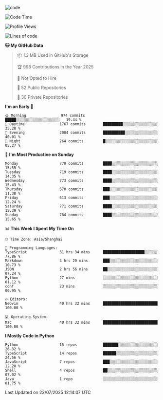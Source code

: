 
<!--
**liuyaanng/liuyaanng** is a ✨ _special_ ✨ repository because its `README.md` (this file) appears on your GitHub profile.

Here are some ideas to get you started:

- 🔭 I’m currently working on ...
- 🌱 I’m currently learning ...
- 👯 I’m looking to collaborate on ...
- 🤔 I’m looking for help with ...
- 💬 Ask me about ...
- 📫 How to reach me: ...
- 😄 Pronouns: ...
- ⚡ Fun fact: ...
-->


![code](https://cdn.jsdelivr.net/gh/liuyaanng/liuyaanng@1.0/code.gif) 

<!--START_SECTION:waka-->
![Code Time](http://img.shields.io/badge/Code%20Time-1%2C712%20hrs%2031%20mins-blue)

![Profile Views](http://img.shields.io/badge/Profile%20Views-0-blue)

![Lines of code](https://img.shields.io/badge/From%20Hello%20World%20I%27ve%20Written-26.2%20million%20lines%20of%20code-blue)

**🐱 My GitHub Data** 

> 📦 1.3 MB Used in GitHub's Storage 
 > 
> 🏆 998 Contributions in the Year 2025
 > 
> 🚫 Not Opted to Hire
 > 
> 📜 52 Public Repositories 
 > 
> 🔑 30 Private Repositories 
 > 
**I'm an Early 🐤** 

```text
🌞 Morning                974 commits         █████░░░░░░░░░░░░░░░░░░░░   19.44 % 
🌆 Daytime                1767 commits        █████████░░░░░░░░░░░░░░░░   35.28 % 
🌃 Evening                2004 commits        ██████████░░░░░░░░░░░░░░░   40.01 % 
🌙 Night                  264 commits         █░░░░░░░░░░░░░░░░░░░░░░░░   05.27 % 
```
📅 **I'm Most Productive on Sunday** 

```text
Monday                   779 commits         ████░░░░░░░░░░░░░░░░░░░░░   15.55 % 
Tuesday                  719 commits         ████░░░░░░░░░░░░░░░░░░░░░   14.35 % 
Wednesday                773 commits         ████░░░░░░░░░░░░░░░░░░░░░   15.43 % 
Thursday                 570 commits         ███░░░░░░░░░░░░░░░░░░░░░░   11.38 % 
Friday                   613 commits         ███░░░░░░░░░░░░░░░░░░░░░░   12.24 % 
Saturday                 771 commits         ████░░░░░░░░░░░░░░░░░░░░░   15.39 % 
Sunday                   784 commits         ████░░░░░░░░░░░░░░░░░░░░░   15.65 % 
```


📊 **This Week I Spent My Time On** 

```text
🕑︎ Time Zone: Asia/Shanghai

💬 Programming Languages: 
TypeScript               31 hrs 34 mins      ███████████████████░░░░░░   77.86 % 
Markdown                 4 hrs 20 mins       ███░░░░░░░░░░░░░░░░░░░░░░   10.73 % 
JSON                     2 hrs 56 mins       ██░░░░░░░░░░░░░░░░░░░░░░░   07.24 % 
Python                   27 mins             ░░░░░░░░░░░░░░░░░░░░░░░░░   01.12 % 
conf                     23 mins             ░░░░░░░░░░░░░░░░░░░░░░░░░   00.95 % 

🔥 Editors: 
Neovim                   40 hrs 32 mins      █████████████████████████   100.00 % 

💻 Operating System: 
Mac                      40 hrs 32 mins      █████████████████████████   100.00 % 
```

**I Mostly Code in Python** 

```text
Python                   15 repos            ███████░░░░░░░░░░░░░░░░░░   26.32 % 
TypeScript               14 repos            ██████░░░░░░░░░░░░░░░░░░░   24.56 % 
JavaScript               7 repos             ███░░░░░░░░░░░░░░░░░░░░░░   12.28 % 
Shell                    4 repos             ██░░░░░░░░░░░░░░░░░░░░░░░   07.02 % 
Java                     1 repo              ░░░░░░░░░░░░░░░░░░░░░░░░░   01.75 % 
```




 Last Updated on 23/07/2025 12:14:07 UTC
<!--END_SECTION:waka-->
